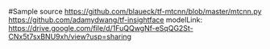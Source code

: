 #Sample source
https://github.com/blaueck/tf-mtcnn/blob/master/mtcnn.py
https://github.com/adamydwang/tf-insightface
modelLink: https://drive.google.com/file/d/1FuQQwgNf-eSqQG2St-CNx5t7sxBNU9xh/view?usp=sharing
